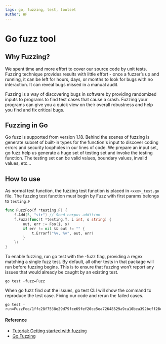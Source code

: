 ```yaml
---
tags: go, fuzzing, test, toolset
author: HP
---
```


# Go fuzz tool

## Why Fuzzing?

We spent time and more effort to cover our source code by unit tests. Fuzzing technique provides results with little effort - once a fuzzer’s up and running, it can be left for hours, days, or months to look for bugs with no interaction. It can reveal bugs missed in a manual audit.

Fuzzing is a way of discovering bugs in software by providing randomized inputs to programs to find test cases that cause a crash. Fuzzing your programs can give you a quick view on their overall robustness and help you find and fix critical bugs.

## Fuzzing in Go

Go fuzz is supported from version 1.18. Behind the scenes of fuzzing is generate subset of built-in types for the function's input to discover coding errors and security loopholes in our lines of code. We prepare an input set, go fuzz help us generate a huge set of testing set and invoke the testing function. The testing set can be valid values, boundary values, invalid values, etc... 

## How to use

As normal test function, the fuzzing test function is placed in `<xxx>_test.go` file.
The fuzzing test function must begin by Fuzz<Function> with first params belongs to `testing.F`

```go
func FuzzFoo(f *testing.F) {
	f.Add(5, "str") // Seed corpus addition
	f.Fuzz(func(t *testing.T, i int, s string) {
		out, err := Foo(i, s)
		if err != nil && out != "" {
			t.Errorf("%v, %v", out, err)
		}
	})
}
```

To enable fuzzing, run go test with the -fuzz flag, providing a regex matching a single fuzz test. By default, all other tests in that package will run before fuzzing begins. This is to ensure that fuzzing won’t report any issues that would already be caught by an existing test.

```
go test -fuzz=Fuzz
```

When go fuzz find out the issues, go test CLI will show the command to reproduce the test case. Fixing our code and rerun the failed cases.

```
go test -run=FuzzFoo/1ffc28f7538e29d79fce69fef20ce5ea72648529a9ca10bea392bcff28cd015c
```

#### Reference

- [Tutorial: Getting started with fuzzing](https://go.dev/doc/tutorial/fuzz)
- [Go Fuzzing](https://go.dev/doc/fuzz)